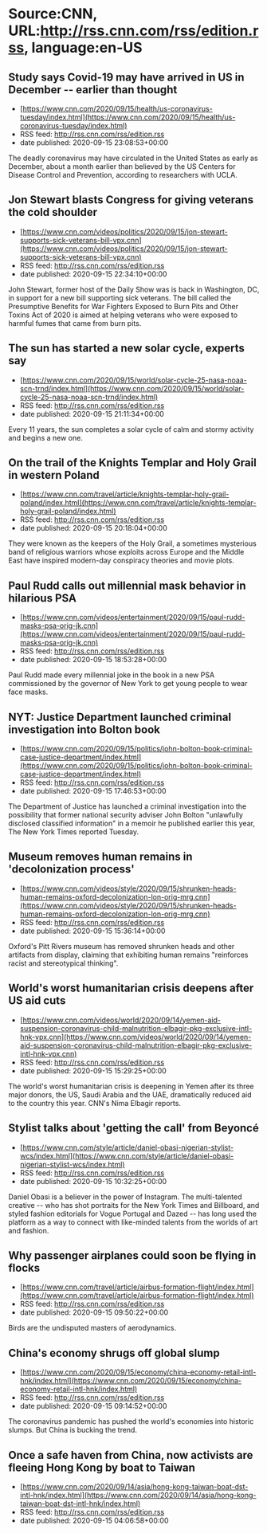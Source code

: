 # Source:CNN, URL:http://rss.cnn.com/rss/edition.rss, language:en-US

## Study says Covid-19 may have arrived in US in December -- earlier than thought
 - [https://www.cnn.com/2020/09/15/health/us-coronavirus-tuesday/index.html](https://www.cnn.com/2020/09/15/health/us-coronavirus-tuesday/index.html)
 - RSS feed: http://rss.cnn.com/rss/edition.rss
 - date published: 2020-09-15 23:08:53+00:00

The deadly coronavirus may have circulated in the United States as early as December, about a month earlier than believed by the US Centers for Disease Control and Prevention, according to researchers with UCLA.

## Jon Stewart blasts Congress for giving veterans the cold shoulder
 - [https://www.cnn.com/videos/politics/2020/09/15/jon-stewart-supports-sick-veterans-bill-vpx.cnn](https://www.cnn.com/videos/politics/2020/09/15/jon-stewart-supports-sick-veterans-bill-vpx.cnn)
 - RSS feed: http://rss.cnn.com/rss/edition.rss
 - date published: 2020-09-15 22:34:10+00:00

John Stewart, former host of the Daily Show was is back in Washington, DC, in support for a new bill supporting sick veterans. The bill called the Presumptive Benefits for War Fighters Exposed to Burn Pits and Other Toxins Act of 2020 is aimed at helping veterans who were exposed to harmful fumes that came from burn pits.

## The sun has started a new solar cycle, experts say
 - [https://www.cnn.com/2020/09/15/world/solar-cycle-25-nasa-noaa-scn-trnd/index.html](https://www.cnn.com/2020/09/15/world/solar-cycle-25-nasa-noaa-scn-trnd/index.html)
 - RSS feed: http://rss.cnn.com/rss/edition.rss
 - date published: 2020-09-15 21:11:34+00:00

Every 11 years, the sun completes a solar cycle of calm and stormy activity and begins a new one.

## On the trail of the Knights Templar and Holy Grail in western Poland
 - [https://www.cnn.com/travel/article/knights-templar-holy-grail-poland/index.html](https://www.cnn.com/travel/article/knights-templar-holy-grail-poland/index.html)
 - RSS feed: http://rss.cnn.com/rss/edition.rss
 - date published: 2020-09-15 20:18:04+00:00

They were known as the keepers of the Holy Grail, a sometimes mysterious band of religious warriors whose exploits across Europe and the Middle East have inspired modern-day conspiracy theories and movie plots.

## Paul Rudd calls out millennial mask behavior in hilarious PSA
 - [https://www.cnn.com/videos/entertainment/2020/09/15/paul-rudd-masks-psa-orig-jk.cnn](https://www.cnn.com/videos/entertainment/2020/09/15/paul-rudd-masks-psa-orig-jk.cnn)
 - RSS feed: http://rss.cnn.com/rss/edition.rss
 - date published: 2020-09-15 18:53:28+00:00

Paul Rudd made every millennial joke in the book in a new PSA commissioned by the governor of New York to get young people to wear face masks.

## NYT: Justice Department launched criminal investigation into Bolton book
 - [https://www.cnn.com/2020/09/15/politics/john-bolton-book-criminal-case-justice-department/index.html](https://www.cnn.com/2020/09/15/politics/john-bolton-book-criminal-case-justice-department/index.html)
 - RSS feed: http://rss.cnn.com/rss/edition.rss
 - date published: 2020-09-15 17:46:53+00:00

The Department of Justice has launched a criminal investigation into the possibility that former national security adviser John Bolton "unlawfully disclosed classified information" in a memoir he published earlier this year, The New York Times reported Tuesday.

## Museum removes human remains in 'decolonization process'
 - [https://www.cnn.com/videos/style/2020/09/15/shrunken-heads-human-remains-oxford-decolonization-lon-orig-mrg.cnn](https://www.cnn.com/videos/style/2020/09/15/shrunken-heads-human-remains-oxford-decolonization-lon-orig-mrg.cnn)
 - RSS feed: http://rss.cnn.com/rss/edition.rss
 - date published: 2020-09-15 15:36:14+00:00

Oxford's Pitt Rivers museum has removed shrunken heads and other artifacts from display, claiming that exhibiting human remains "reinforces racist and stereotypical thinking".

## World's worst humanitarian crisis deepens after US aid cuts
 - [https://www.cnn.com/videos/world/2020/09/14/yemen-aid-suspension-coronavirus-child-malnutrition-elbagir-pkg-exclusive-intl-hnk-vpx.cnn](https://www.cnn.com/videos/world/2020/09/14/yemen-aid-suspension-coronavirus-child-malnutrition-elbagir-pkg-exclusive-intl-hnk-vpx.cnn)
 - RSS feed: http://rss.cnn.com/rss/edition.rss
 - date published: 2020-09-15 15:29:25+00:00

The world's worst humanitarian crisis is deepening in Yemen after its three major donors, the US, Saudi Arabia and the UAE, dramatically reduced aid to the country this year. CNN's Nima Elbagir reports.

## Stylist talks about 'getting the call' from Beyoncé
 - [https://www.cnn.com/style/article/daniel-obasi-nigerian-stylist-wcs/index.html](https://www.cnn.com/style/article/daniel-obasi-nigerian-stylist-wcs/index.html)
 - RSS feed: http://rss.cnn.com/rss/edition.rss
 - date published: 2020-09-15 10:32:25+00:00

Daniel Obasi is a believer in the power of Instagram. The multi-talented creative -- who has shot portraits for the New York Times and Billboard, and styled fashion editorials for Vogue Portugal and Dazed -- has long used the platform as a way to connect with like-minded talents from the worlds of art and fashion.

## Why passenger airplanes could soon be flying in flocks
 - [https://www.cnn.com/travel/article/airbus-formation-flight/index.html](https://www.cnn.com/travel/article/airbus-formation-flight/index.html)
 - RSS feed: http://rss.cnn.com/rss/edition.rss
 - date published: 2020-09-15 09:50:22+00:00

Birds are the undisputed masters of aerodynamics.

## China's economy shrugs off global slump
 - [https://www.cnn.com/2020/09/15/economy/china-economy-retail-intl-hnk/index.html](https://www.cnn.com/2020/09/15/economy/china-economy-retail-intl-hnk/index.html)
 - RSS feed: http://rss.cnn.com/rss/edition.rss
 - date published: 2020-09-15 09:14:52+00:00

The coronavirus pandemic has pushed the world's economies into historic slumps. But China is bucking the trend.

## Once a safe haven from China, now activists are fleeing Hong Kong by boat to Taiwan
 - [https://www.cnn.com/2020/09/14/asia/hong-kong-taiwan-boat-dst-intl-hnk/index.html](https://www.cnn.com/2020/09/14/asia/hong-kong-taiwan-boat-dst-intl-hnk/index.html)
 - RSS feed: http://rss.cnn.com/rss/edition.rss
 - date published: 2020-09-15 04:06:58+00:00



